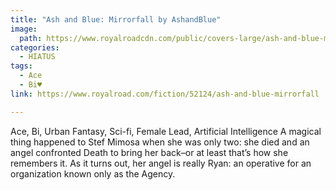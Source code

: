 ```yaml
---
title: "Ash and Blue: Mirrorfall by AshandBlue"
image:
  path: https://www.royalroadcdn.com/public/covers-large/ash-and-blue-mirrorfall-aadar4s4lre.jpg
categories:
  - HIATUS
tags:
  - Ace
  - Bi♥
link: https://www.royalroad.com/fiction/52124/ash-and-blue-mirrorfall

---
```

Ace, Bi, Urban Fantasy, Sci-fi, Female Lead, Artificial Intelligence
A magical thing happened to Stef Mimosa when she was only two: she died and an angel confronted Death to bring her back–or at least that’s how she remembers it. As it turns out, her angel is really Ryan: an operative for an organization known only as the Agency.


